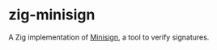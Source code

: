 # zig-minisign

A Zig implementation of [Minisign](https://jedisct1.github.io/minisign/),
a tool to verify signatures.

